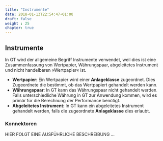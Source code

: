 ```yaml
---
title: "Instrumente"
date: 2018-01-13T22:54:47+01:00
draft: false
weight : 25
chapter: true
---
```

## Instrumente
In GT wird der allgemeine Begriff Instrumente verwendet, weil dies ist eine Zusammenfassung von Wertpapier, Währungspaar, abgeleitetes Instrument und nicht handelbaren »Wertpapier« ist. 
- **Wertpapier**: Ein Wertpapier wird einer **Anlageklasse** zugeordnet. Dies Zugeordnete die bestimmt, ob das Wertpapiert gehandelt werden kann.
- **Währungspaar**: In GT kann das Währungspaar nicht gehandelt werden. Falls unterschiedliche Währung in GT zur Anwendung kommen, wird es primär für die Berechnung der Performance benötigt.
- **Abgeleitetes Instrument**: In GT kann ein abgeleitetes Instrument gehandelt werden, falls die zugeordnete **Anlageklasse** dies erlaubt.

### Konnektoren
HIER FOLGT EINE AUSFÜHRLICHE BESCHREIBUNG ...
